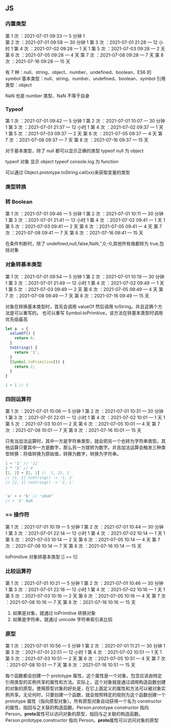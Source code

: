 ## JS

### 内置类型

第 1 次 ：2021-07-01 09:33 — 5 分钟 1  
第 2 次 ：2021-07-01 09:58 — 30 分钟 1
第 3 次 ：2021-07-01 21:28 — 12 小时 1
第 4 次 ：2021-07-02 09:28 — 1 天  1
第 5 次 ：2021-07-03 09:28 — 2 天
第 6 次 ：2021-07-05 09:28 — 4 天
第 7 次 ：2021-07-08 09:28 — 7 天
第 8 次 ：2021-07-16 09:28 — 15 天

有 7 种：null、string、object、number、undefined、boolean、ES6 的 symbol
基本类型：null、string、number、undefined、boolean、symbol
引用类型：object

NaN 也是 number 类型、NaN 不等于自身

### Typeof

第 1 次 ：2021-07-01 09:42 — 5 分钟 1
第 2 次 ：2021-07-01 10:07 — 30 分钟 1
第 3 次 ：2021-07-01 21:37 — 12 小时 1
第 4 次 ：2021-07-02 09:37 — 1 天   1
第 5 次 ：2021-07-03 09:37 — 2 天
第 6 次 ：2021-07-05 09:37 — 4 天
第 7 次 ：2021-07-08 09:37 — 7 天
第 8 次 ：2021-07-16 09:37 — 15 天

对于基本类型，除了 null 都可以显示正确的类型
typeof null 为 object

typeof 对象 显示 object
typeof console.log 为 function

可以通过 Object.prototype.toString.call(xx)来获取变量的类型

### 类型转换

### 转 Boolean

第 1 次 ：2021-07-01 09:46 — 5 分钟 1
第 2 次 ：2021-07-01 10:11 — 30 分钟 1
第 3 次 ：2021-07-01 21:41 — 12 小时 1
第 4 次 ：2021-07-02 09:41 — 1 天  1
第 5 次 ：2021-07-03 09:41 — 2 天
第 6 次 ：2021-07-05 09:41 — 4 天
第 7 次 ：2021-07-08 09:41 — 7 天
第 8 次 ：2021-07-16 09:41 — 15 天

在条件判断时，除了 undefined,null,false,NaN,'',0,-0,其他所有值都转为 true,包括对象

### 对象转基本类型

第 1 次 ：2021-07-01 09:54 — 5 分钟 1
第 2 次 ：2021-07-01 10:19 — 30 分钟 1
第 3 次 ：2021-07-01 21:49 — 12 小时 1
第 4 次 ：2021-07-02 09:49 — 1 天   1
第 5 次 ：2021-07-03 09:49 — 2 天
第 6 次 ：2021-07-05 09:49 — 4 天
第 7 次 ：2021-07-08 09:49 — 7 天
第 8 次 ：2021-07-16 09:49 — 15 天

对象在转换基本类型时，首先会调用 valueOf 然后调用 toString。并且这俩个方法是可以重写的。
也可以重写 Symbol.toPrimitive，该方法在转基本类型时调用优先级最高

```JavaScript
let a  = {
  valueOf() {
    return 0;
  }
  toString() {
    return '1';
  }
  [Symbol.toPrimitive]() {
    return 2;
  }
}

1 + 1 // 3
```

### 四则运算符

第 1 次 ：2021-07-01 10:06 — 5 分钟 1
第 2 次 ：2021-07-01 10:31 — 30 分钟 1
第 3 次 ：2021-07-01 22:01 — 12 小时 1
第 4 次 ：2021-07-02 10:01 — 1 天  1
第 5 次 ：2021-07-03 10:01 — 2 天
第 6 次 ：2021-07-05 10:01 — 4 天
第 7 次 ：2021-07-08 10:01 — 7 天
第 8 次 ：2021-07-16 10:01 — 15 天

只有当加法运算时，其中一方是字符串类型，就会把另一个也转为字符串类型。其他运算只要其中一方是数字，那么另一方就转为数字。并且加法运算会触发三种类型转换：将值转换为原始值，转换为数字，转换为字符串。

```JavaScript
1 + '1' // '11'
2 * '2' // 4
[1, 2] + [2, 1] // '1, 22, 1'
// [1, 2].toString() -> '1, 2'
// [2, 1].toString() -> '2, 1'


'a' + + 'b' // "aNaN"
// + 'b' NaN

```

### == 操作符

第 1 次 ：2021-07-01 10:19 — 5 分钟 1
第 2 次 ：2021-07-01 10:44 — 30 分钟 1
第 3 次 ：2021-07-01 22:14 — 12 小时 1
第 4 次 ：2021-07-02 10:14 — 1 天  1
第 5 次 ：2021-07-03 10:14 — 2 天
第 6 次 ：2021-07-05 10:14 — 4 天
第 7 次 ：2021-07-08 10:14 — 7 天
第 8 次 ：2021-07-16 10:14 — 15 天

toPrimitive 对象转基本类型
[] == ![]

### 比较运算符

第 1 次 ：2021-07-01 10:21 — 5 分钟 1
第 2 次 ：2021-07-01 10:46 — 30 分钟 1
第 3 次 ：2021-07-01 22:16 — 12 小时 1
第 4 次 ：2021-07-02 10:16 — 1 天   1
第 5 次 ：2021-07-03 10:16 — 2 天
第 6 次 ：2021-07-05 10:16 — 4 天
第 7 次 ：2021-07-08 10:16 — 7 天
第 8 次 ：2021-07-16 10:16 — 15 天

1. 如果是对象，就通过 toPrimitive 转换对象
2. 如果是字符串，就通过 unicode 字符串索引来比较

### 原型

第 1 次 ：2021-07-01 10:56 — 5 分钟 1
第 2 次 ：2021-07-01 11:21 — 30 分钟 1
第 3 次 ：2021-07-01 22:51 — 12 小时 1
第 4 次 ：2021-07-02 10:51 — 1 天  1
第 5 次 ：2021-07-03 10:51 — 2 天
第 6 次 ：2021-07-05 10:51 — 4 天
第 7 次 ：2021-07-08 10:51 — 7 天
第 8 次 ：2021-07-16 10:51 — 15 天

每个函数都会创建一个 prototype 属性，这个属性是一个对象，包含应该由特定引用类型的实例共享的属性和方法。实际上，这个对象就是通过调用构造函数创建的对象的原型。使用原型对象的好处是，在它上面定义的属性和方法可以被对象实例共享。无论何时，只要创建一个函数，就会按照特定的规则为这个函数创建一个 prototype 属性（指向原型对象）。所有原型对象自动获得一个名为 constructor 的属性，指回与之关联的构造函数。Person.prototype.constructor 指向 Person。**proto**属性可以访问对象的原型，指回与之关联的构造函数。Person.prototype.constructor 指向 Person。**proto**属性可以访问对象的原型